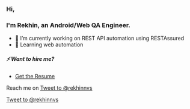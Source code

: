 ### Hi, 
### I'm Rekhin, an Android/Web QA Engineer.

- 🔭 I’m currently working on REST API automation using RESTAssured
- 🌱 Learning web automation

##### ⚡ Want to hire me?
* [Get the Resume](https://github.com/rekhinnvs/rekhinnvs/blob/master/CV_Rekhin_NV_2020.pdf)

Reach me on <a href="https://twitter.com/intent/tweet?screen_name=rekhinnvs&ref_src=twsrc%5Etfw" class="twitter-mention-button" data-show-count="false">Tweet to @rekhinnvs</a><script async src="https://platform.twitter.com/widgets.js" charset="utf-8"></script>

<a href="https://twitter.com/intent/tweet?screen_name=rekhinnvs&ref_src=twsrc%5Etfw" class="twitter-mention-button" data-lang="en" data-show-count="false">Tweet to @rekhinnvs</a><script async src="https://platform.twitter.com/widgets.js" charset="utf-8"></script>

<!--
**rekhinnvs/rekhinnvs** is a ✨ _special_ ✨ repository because its `README.md` (this file) appears on your GitHub profile.

Here are some ideas to get you started:

- 🔭 I’m currently working on ...
- 🌱 I’m currently learning ...
- 👯 I’m looking to collaborate on ...
- 🤔 I’m looking for help with ...
- 💬 Ask me about ...
- 📫 How to reach me: ...
- 😄 Pronouns: ...
- ⚡ Fun fact: ...
-->
